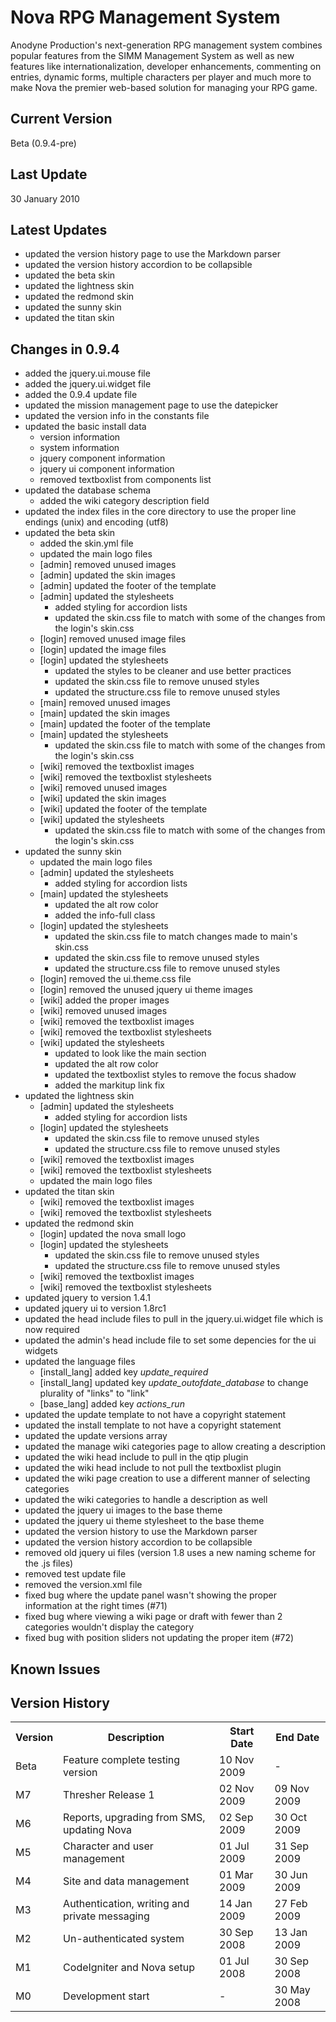 Nova RPG Management System
==========================
Anodyne Production's next-generation RPG management system combines popular features from the SIMM Management System as well as new features like internationalization, developer enhancements, commenting on entries, dynamic forms, multiple characters per player and much more to make Nova the premier web-based solution for managing your RPG game.

Current Version
---------------
Beta (0.9.4-pre)

Last Update
-----------
30 January 2010

Latest Updates
--------------
* updated the version history page to use the Markdown parser
* updated the version history accordion to be collapsible
* updated the beta skin
* updated the lightness skin
* updated the redmond skin
* updated the sunny skin
* updated the titan skin

Changes in 0.9.4
----------------
* added the jquery.ui.mouse file
* added the jquery.ui.widget file
* added the 0.9.4 update file
* updated the mission management page to use the datepicker
* updated the version info in the constants file
* updated the basic install data
    * version information
    * system information
    * jquery component information
    * jquery ui component information
    * removed textboxlist from components list
* updated the database schema
    * added the wiki category description field
* updated the index files in the core directory to use the proper line endings (unix) and encoding (utf8)
* updated the beta skin
    * added the skin.yml file
    * updated the main logo files
    * [admin] removed unused images
    * [admin] updated the skin images
    * [admin] updated the footer of the template
    * [admin] updated the stylesheets
        * added styling for accordion lists
        * updated the skin.css file to match with some of the changes from the login's skin.css
    * [login] removed unused image files
    * [login] updated the image files
    * [login] updated the stylesheets
        * updated the styles to be cleaner and use better practices
        * updated the skin.css file to remove unused styles
        * updated the structure.css file to remove unused styles
    * [main] removed unused images
    * [main] updated the skin images
    * [main] updated the footer of the template
    * [main] updated the stylesheets
        * updated the skin.css file to match with some of the changes from the login's skin.css
    * [wiki] removed the textboxlist images
    * [wiki] removed the textboxlist stylesheets
    * [wiki] removed unused images
    * [wiki] updated the skin images
    * [wiki] updated the footer of the template
    * [wiki] updated the stylesheets
        * updated the skin.css file to match with some of the changes from the login's skin.css
* updated the sunny skin
    * updated the main logo files
    * [admin] updated the stylesheets
        * added styling for accordion lists
    * [main] updated the stylesheets
        * updated the alt row color
        * added the info-full class
    * [login] updated the stylesheets
        * updated the skin.css file to match changes made to main's skin.css
        * updated the skin.css file to remove unused styles
        * updated the structure.css file to remove unused styles
    * [login] removed the ui.theme.css file
    * [login] removed the unused jquery ui theme images
    * [wiki] added the proper images
    * [wiki] removed unused images
    * [wiki] removed the textboxlist images
    * [wiki] removed the textboxlist stylesheets
    * [wiki] updated the stylesheets
        * updated to look like the main section
        * updated the alt row color
        * updated the textboxlist styles to remove the focus shadow
        * added the markitup link fix
* updated the lightness skin
    * [admin] updated the stylesheets
        * added styling for accordion lists
    * [login] updated the stylesheets
        * updated the skin.css file to remove unused styles
        * updated the structure.css file to remove unused styles
	* [wiki] removed the textboxlist images
    * [wiki] removed the textboxlist stylesheets
    * updated the main logo files
* updated the titan skin
	* [wiki] removed the textboxlist images
    * [wiki] removed the textboxlist stylesheets
* updated the redmond skin
    * [login] updated the nova small logo
    * [login] updated the stylesheets
        * updated the skin.css file to remove unused styles
        * updated the structure.css file to remove unused styles
	* [wiki] removed the textboxlist images
    * [wiki] removed the textboxlist stylesheets
* updated jquery to version 1.4.1
* updated jquery ui to version 1.8rc1
* updated the head include files to pull in the jquery.ui.widget file which is now required
* updated the admin's head include file to set some depencies for the ui widgets
* updated the language files
    * [install\_lang] added key _update\_required_
    * [install\_lang] updated key _update\_outofdate\_database_ to change plurality of "links" to "link"
    * [base\_lang] added key _actions\_run_
* updated the update template to not have a copyright statement
* updated the install template to not have a copyright statement
* updated the update versions array
* updated the manage wiki categories page to allow creating a description
* updated the wiki head include to pull in the qtip plugin
* updated the wiki head include to not pull the textboxlist plugin
* updated the wiki page creation to use a different manner of selecting categories
* updated the wiki categories to handle a description as well
* updated the jquery ui images to the base theme
* updated the jquery ui theme stylesheet to the base theme
* updated the version history to use the Markdown parser
* updated the version history accordion to be collapsible
* removed old jquery ui files (version 1.8 uses a new naming scheme for the .js files)
* removed test update file
* removed the version.xml file
* fixed bug where the update panel wasn't showing the proper information at the right times (#71)
* fixed bug where viewing a wiki page or draft with fewer than 2 categories wouldn't display the category
* fixed bug with position sliders not updating the proper item (#72)

Known Issues
------------


Version History
---------------
<table>
	<tr>
		<th>Version</th><th>Description</th><th>Start Date</th><th>End Date</th>
	</tr>
	<tr>
		<td>Beta</td><td>Feature complete testing version</td><td>10 Nov 2009</td><td>-</td>
	</tr>
	<tr>
		<td>M7</td><td>Thresher Release 1</td><td>02 Nov 2009</td><td>09 Nov 2009</td>
	</tr>
	<tr>
		<td>M6</td><td>Reports, upgrading from SMS, updating Nova</td><td>02 Sep 2009</td><td>30 Oct 2009</td>
	</tr>
	<tr>
		<td>M5</td><td>Character and user management</td><td>01 Jul 2009</td><td>31 Sep 2009</td>
	</tr>
	<tr>
		<td>M4</td><td>Site and data management</td><td>01 Mar 2009</td><td>30 Jun 2009</td>
	</tr>
	<tr>
		<td>M3</td><td>Authentication, writing and private messaging</td><td>14 Jan 2009</td><td>27 Feb 2009</td>
	</tr>
	<tr>
		<td>M2</td><td>Un-authenticated system</td><td>30 Sep 2008</td><td>13 Jan 2009</td>
	</tr>
	<tr>
		<td>M1</td><td>CodeIgniter and Nova setup</td><td>01 Jul 2008</td><td>30 Sep 2008</td>
	</tr>
	<tr>
		<td>M0</td><td>Development start</td><td>-</td><td>30 May 2008</td>
	</tr>
</table>
